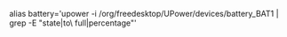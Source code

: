 alias battery='upower -i /org/freedesktop/UPower/devices/battery_BAT1 | grep -E "state|to\ full|percentage"'